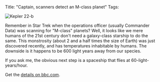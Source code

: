 Title: "Captain, scanners detect an M-class planet"
Tags:

![Kepler 22-b](/media/uploads/uploads/120511_22b_medium.jpeg)

Remember in Star Trek when the operations officer (usually Commander Data) was
scanning for "M-class" planets? Well, it looks like we mere
humans of the 21st century don't need a galaxy-class starship to do the same.
This monstrosity (about 2 and a half times the size of
Earth) was just discovered recently, and has temperatures inhabitable by
humans. The downside is it happens to be 600 light years
away from our species.

If you ask me, the obvious next step is a spaceship that flies at 60-light-
years/hour.

Get the [details on bbc.com](http://www.bbc.co.uk/news/science-environment-16040655).


